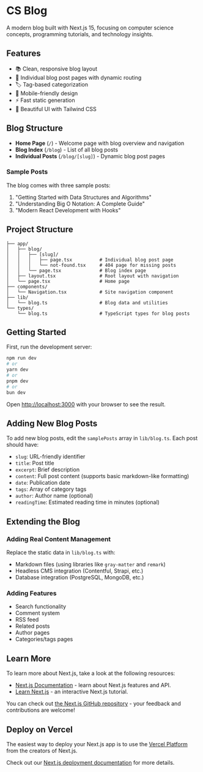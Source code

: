 # CS Blog

A modern blog built with Next.js 15, focusing on computer science concepts, programming tutorials, and technology insights.

## Features

- 📚 Clean, responsive blog layout
- 🎯 Individual blog post pages with dynamic routing
- 🏷️ Tag-based categorization
- 📱 Mobile-friendly design
- ⚡ Fast static generation
- 🎨 Beautiful UI with Tailwind CSS

## Blog Structure

- **Home Page** (`/`) - Welcome page with blog overview and navigation
- **Blog Index** (`/blog`) - List of all blog posts
- **Individual Posts** (`/blog/[slug]`) - Dynamic blog post pages

### Sample Posts

The blog comes with three sample posts:
1. "Getting Started with Data Structures and Algorithms"
2. "Understanding Big O Notation: A Complete Guide" 
3. "Modern React Development with Hooks"

## Project Structure

```
├── app/
│   ├── blog/
│   │   ├── [slug]/
│   │   │   ├── page.tsx          # Individual blog post page
│   │   │   └── not-found.tsx     # 404 page for missing posts
│   │   └── page.tsx              # Blog index page
│   ├── layout.tsx                # Root layout with navigation
│   └── page.tsx                  # Home page
├── components/
│   └── Navigation.tsx            # Site navigation component
├── lib/
│   └── blog.ts                   # Blog data and utilities
└── types/
    └── blog.ts                   # TypeScript types for blog posts
```

## Getting Started

First, run the development server:

```bash
npm run dev
# or
yarn dev
# or
pnpm dev
# or
bun dev
```

Open [http://localhost:3000](http://localhost:3000) with your browser to see the result.

## Adding New Blog Posts

To add new blog posts, edit the `samplePosts` array in `lib/blog.ts`. Each post should have:

- `slug`: URL-friendly identifier
- `title`: Post title
- `excerpt`: Brief description
- `content`: Full post content (supports basic markdown-like formatting)
- `date`: Publication date
- `tags`: Array of category tags
- `author`: Author name (optional)
- `readingTime`: Estimated reading time in minutes (optional)

## Extending the Blog

### Adding Real Content Management

Replace the static data in `lib/blog.ts` with:
- Markdown files (using libraries like `gray-matter` and `remark`)
- Headless CMS integration (Contentful, Strapi, etc.)
- Database integration (PostgreSQL, MongoDB, etc.)

### Adding Features

- Search functionality
- Comment system
- RSS feed
- Related posts
- Author pages
- Categories/tags pages

## Learn More

To learn more about Next.js, take a look at the following resources:

- [Next.js Documentation](https://nextjs.org/docs) - learn about Next.js features and API.
- [Learn Next.js](https://nextjs.org/learn) - an interactive Next.js tutorial.

You can check out [the Next.js GitHub repository](https://github.com/vercel/next.js) - your feedback and contributions are welcome!

## Deploy on Vercel

The easiest way to deploy your Next.js app is to use the [Vercel Platform](https://vercel.com/new?utm_medium=default-template&filter=next.js&utm_source=create-next-app&utm_campaign=create-next-app-readme) from the creators of Next.js.

Check out our [Next.js deployment documentation](https://nextjs.org/docs/app/building-your-application/deploying) for more details.
